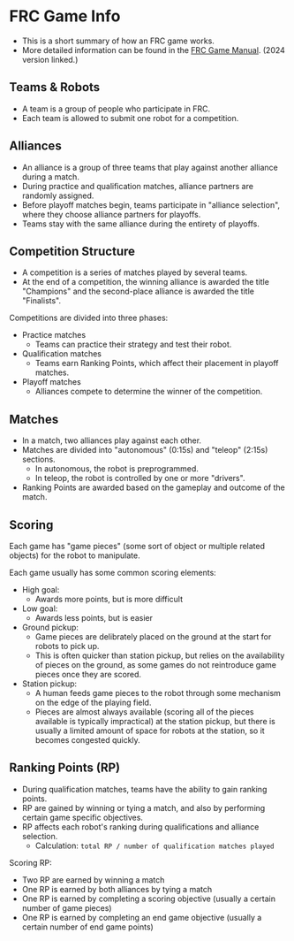 # FRC Game Info
* This is a short summary of how an FRC game works.
* More detailed information can be found in the [FRC Game Manual](https://firstfrc.blob.core.windows.net/frc2024/Manual/2024GameManual.pdf). (2024 version linked.)

## Teams & Robots
* A team is a group of people who participate in FRC.
* Each team is allowed to submit one robot for a competition.

## Alliances
* An alliance is a group of three teams that play against another alliance during a match.
* During practice and qualification matches, alliance partners are randomly assigned.
* Before playoff matches begin, teams participate in "alliance selection", where they choose alliance partners for playoffs.
* Teams stay with the same alliance during the entirety of playoffs.

## Competition Structure
* A competition is a series of matches played by several teams.
* At the end of a competition, the winning alliance is awarded the title "Champions" and the second-place alliance is awarded the title "Finalists".

Competitions are divided into three phases:
* Practice matches
  * Teams can practice their strategy and test their robot.
* Qualification matches
  * Teams earn Ranking Points, which affect their placement in playoff matches.
* Playoff matches
  * Alliances compete to determine the winner of the competition.

## Matches
* In a match, two alliances play against each other.
* Matches are divided into "autonomous" (0:15s) and "teleop" (2:15s) sections.
  * In autonomous, the robot is preprogrammed.
  * In teleop, the robot is controlled by one or more "drivers".
* Ranking Points are awarded based on the gameplay and outcome of the match.

## Scoring
Each game has "game pieces" (some sort of object or multiple related objects) for the robot to manipulate.

Each game usually has some common scoring elements:
* High goal:
  * Awards more points, but is more difficult
* Low goal:
  * Awards less points, but is easier
* Ground pickup:
  * Game pieces are delibrately placed on the ground at the start for robots to pick up.
  * This is often quicker than station pickup, but relies on the availability of pieces on the ground, as some games do not reintroduce game pieces once they are scored.
* Station pickup:
  * A human feeds game pieces to the robot through some mechanism on the edge of the playing field.
  * Pieces are almost always available (scoring all of the pieces available is typically impractical) at the station pickup, but there is usually a limited amount of space for robots at the station, so it becomes congested quickly.

## Ranking Points (RP)
* During qualification matches, teams have the ability to gain ranking points.
* RP are gained by winning or tying a match, and also by performing certain game specific objectives.
* RP affects each robot's ranking during qualifications and alliance selection.
  * Calculation: `total RP / number of qualification matches played`

Scoring RP:
* Two RP are earned by winning a match
* One RP is earned by both alliances by tying a match
* One RP is earned by completing a scoring objective (usually a certain number of game pieces)
* One RP is earned by completing an end game objective (usually a certain number of end game points)